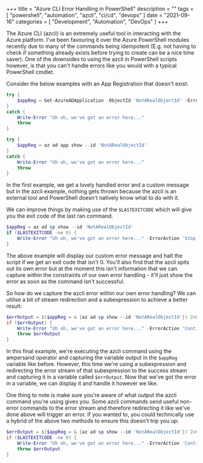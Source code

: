 +++
title = "Azure CLI Error Handling in PowerShell"
description = ""
tags = [
    "powershell",
    "automation",
    "azcli",
    "ci/cd",
    "devops"
]
date = "2021-09-16"
categories = [
    "Development",
    "Automation",
    "DevOps"
]
+++

The Azure CLI (azcli) is an extremely useful tool in interacting with the Azure platform. I've been favouring it over the Azure PowerShell modules recently due to many of the commands being idempotent (E.g. not having to check if something already exists before trying to create can be a nice time saver). One of the downsides to using the azcli in PowerShell scripts however, is that you can't handle errors like you would with a typical PowerShell cmdlet.

Consider the below examples with an App Registration that doesn't exist:

```powershell
try {
    $appReg = Get-AzureADApplication -ObjectId 'NotARealObjectId' -ErrorAction 'Stop'
}
catch {
    Write-Error "Uh oh, we've got an error here..."
    throw
}
```

```powershell
try {
    $appReg = az ad app show --id 'NotARealObjectId'
}
catch {
    Write-Error "Uh oh, we've got an error here..."
    throw
}
```

In the first example, we get a lovely handled error and a custom message but in the azcli example, nothing gets thrown because the azcli is an external tool and PowerShell doesn't natively know what to do with it.

We can improve things by making use of the `$LASTEXITCODE` which will give you the exit code of the last ran command.

```powershell
$appReg = az ad sp show --id 'NotARealObjectId' 
if ($LASTEXITCODE -ne 0) {
    Write-Error "Uh oh, we've got an error here..." -ErrorAction 'Stop'
}
```

The above example will display our custom error message and halt the script if we get an exit code that isn't 0. You'll also find that the azcli spits out its own error but at the moment this isn't information that we can capture within the constraints of our own error handling - it'll just show the error as soon as the command isn't successful.

So how do we capture the azcli error within our own error handling? We can utilise a bit of stream redirection and a subexpression to achieve a better result:

```powershell
$errOutput = $($appReg = & {az ad sp show --id 'NotARealObjectId'}) 2>&1
if ($errOutput) {
    Write-Error "Uh oh, we've got an error here..." -ErrorAction 'Continue'
    throw $errOutput
}
```

In this final example, we're executing the azcli command using the ampersand operator and capturing the variable output in the `$appReg` variable like before. However, this time we're using a subexpression and redirecting the error stream of that subexpression to the success stream and capturing it in a variable called `$errOutput`. Now that we've got the error in a variable, we can display it and handle it however we like.

One thing to note is make sure you're aware of what output the azcli command you're using gives you. Some azcli commands send useful non-error commands to the error stream and therefore redirecting it like we've done above will trigger an error. If you wanted to, you could technically use a hybrid of the above two methods to ensure this doesn't trip you up:

```powershell
$errOutput = $($appReg = & {az ad sp show --id 'NotARealObjectId'}) 2>&1
if ($LASTEXITCODE -ne 0) {
    Write-Error "Uh oh, we've got an error here..." -ErrorAction 'Continue'
    throw $errOutput
}
```
